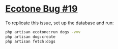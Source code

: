 # [Ecotone Bug #19](https://github.com/ecotoneframework/ecotone/issues/19)

To replicate this issue, set up the database and run:

```bash
php artisan ecotone:run dogs -vvv
php artisan dog:create
php artisan fetch:dogs
```
